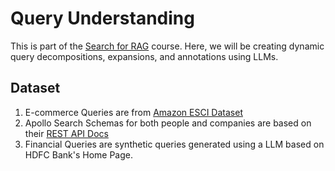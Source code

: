 # Query Understanding

This is part of the [Search for RAG](../README.md) course. Here, we will be creating dynamic query decompositions, expansions, and annotations using LLMs. 

## Dataset

1. E-commerce Queries are from [Amazon ESCI Dataset](https://github.com/amazon-science/esci-data)
2. Apollo Search Schemas for both people and companies are based on their [REST API Docs](https://apolloio.github.io/apollo-api-docs/?shell#introduction)
3. Financial Queries are synthetic queries generated using a LLM based on HDFC Bank's Home Page.
